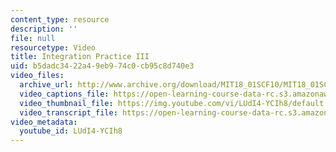 ```yaml
---
content_type: resource
description: ''
file: null
resourcetype: Video
title: Integration Practice III
uid: b5dadc34-22a4-9eb9-74c0-cb95c8d740e3
video_files:
  archive_url: http://www.archive.org/download/MIT18_01SCF10/MIT18_01SCF10Rec_65_300k.mp4
  video_captions_file: https://open-learning-course-data-rc.s3.amazonaws.com/18-01sc-single-variable-calculus-fall-2010/796ff44d7900582c82f90e6792ff20f8_LUdI4-YCIh8.vtt
  video_thumbnail_file: https://img.youtube.com/vi/LUdI4-YCIh8/default.jpg
  video_transcript_file: https://open-learning-course-data-rc.s3.amazonaws.com/18-01sc-single-variable-calculus-fall-2010/4e1ef78aaa66bd9b418102a74042fbab_LUdI4-YCIh8.pdf
video_metadata:
  youtube_id: LUdI4-YCIh8
---
```


